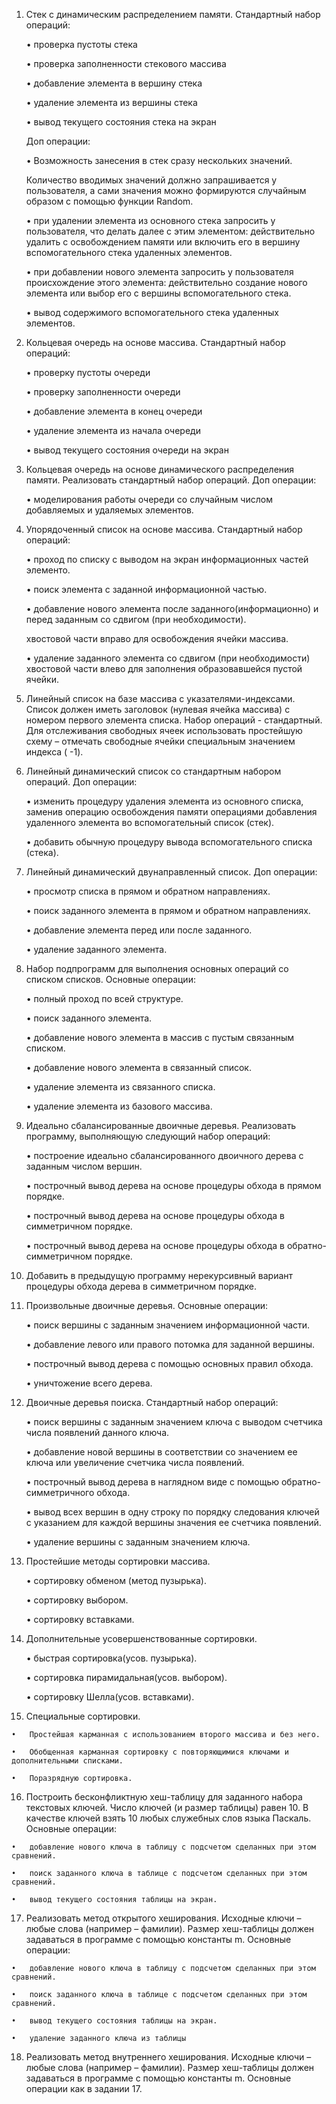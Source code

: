 1. Стек с динамическим распределением памяти.
    Стандартный набор операций:
    
    •	проверка пустоты стека

    •	проверка заполненности стекового массива

    •	добавление элемента в вершину стека

    •	удаление элемента из вершины стека

    •	вывод текущего состояния стека на экран

    Доп операции:

    •	Возможность занесения в стек сразу нескольких значений.

    Количество вводимых значений должно запрашивается у пользователя,
    а сами значения можно формируются случайным образом с помощью функции Random.
    
    •	при удалении элемента из основного стека запросить у пользователя,
    что делать далее с этим элементом: действительно удалить с освобождением памяти или включить его в вершину вспомогательного стека удаленных элементов.

    •	при добавлении нового элемента запросить у пользователя происхождение
    этого элемента: действительно создание нового элемента или выбор его с вершины вспомогательного стека.

    •	вывод содержимого вспомогательного стека удаленных элементов.


2. Кольцевая очередь на основе массива.
    Стандартный набор операций:

    •	проверку пустоты очереди

    •	проверку заполненности очереди

    •	добавление элемента в конец очереди

    •	удаление элемента из начала очереди

    •	вывод текущего состояния очереди на экран


3. Кольцевая очередь на основе динамического распределения памяти.
    Реализовать стандартный набор операций.
    Доп операции:

    • моделирования работы очереди со случайным числом добавляемых и удаляемых элементов.

4. Упорядоченный список на основе массива.
    Стандартный набор операций:

    •	проход по списку с выводом на экран информационных частей элементо.

    •	поиск элемента с заданной информационной частью.

    •	добавление нового элемента после заданного(информационно) и перед заданным со сдвигом (при необходимости).

      хвостовой части вправо для освобождения ячейки массива.

    •	удаление заданного элемента со сдвигом (при необходимости) хвостовой части влево для заполнения образовавшейся пустой ячейки.


5. Линейный список на базе массива с указателями-индексами.
    Список должен иметь заголовок (нулевая ячейка массива) с номером первого элемента списка.
    Набор операций  - стандартный. Для отслеживания свободных ячеек использовать
    простейшую схему – отмечать свободные ячейки специальным значением индекса ( -1).

6. Линейный динамический список со стандартным набором операций.
    Доп операции:

    •	изменить процедуру удаления элемента из основного списка, заменив операцию освобождения памяти
      операциями добавления удаленного элемента во вспомогательный список (стек).

    •	добавить обычную процедуру вывода вспомогательного списка (стека).


7. Линейный динамический двунаправленный список.
    Доп операции:

    •	просмотр списка в прямом и обратном направлениях.

    •	поиск заданного элемента в прямом и обратном направлениях.

    •	добавление элемента перед или после заданного.

    •	удаление заданного элемента.


8. Набор подпрограмм для выполнения основных операций со списком списков.
    Основные операции:

    •	полный проход по всей структуре.

    •	поиск заданного элемента.

    •	добавление нового элемента в массив с пустым связанным списком.

    •	добавление нового элемента в связанный список.

    •	удаление элемента из связанного списка.

    •	удаление элемента из базового массива.


9. Идеально сбалансированные двоичные деревья. 
    Реализовать программу, выполняющую следующий набор операций:

    •	построение идеально сбалансированного двоичного дерева с заданным числом вершин.

    •	построчный вывод дерева на основе процедуры обхода в прямом порядке.

    •	построчный вывод дерева на основе процедуры обхода в симметричном порядке.

    •	построчный вывод дерева на основе процедуры обхода в обратно-симметричном порядке.


10. Добавить в предыдущую программу нерекурсивный вариант процедуры обхода дерева в симметричном порядке.


11. Произвольные двоичные деревья.
    Основные операции:

    •	поиск вершины с заданным значением информационной части.

    •	добавление левого или правого потомка для заданной вершины.

    •	построчный вывод дерева с помощью основных правил обхода.

    •	уничтожение всего дерева.

12. Двоичные деревья поиска.
    Стандартный набор операций:

    •	поиск вершины с заданным значением ключа с выводом счетчика числа появлений данного ключа.

    •	добавление новой вершины в соответствии со значением ее ключа или увеличение счетчика числа появлений.

    •	построчный вывод дерева в наглядном виде с помощью обратно-симметричного обхода.

    •	вывод всех вершин в одну строку по порядку следования ключей с указанием для каждой вершины значения ее счетчика появлений.

    •	удаление вершины с заданным значением ключа.
    
13. Простейшие методы сортировки массива.

    •	сортировку обменом (метод пузырька).

    •	сортировку выбором.

    •	сортировку вставками.

14. Дополнительные усовершенствованные сортировки.

    •	быстрая сортировка(усов. пузырька).

    •	сортировка пирамидальная(усов. выбором).

    •	сортировку Шелла(усов. вставками).
    
 15. Специальные сортировки. 
    
    •	Простейшая карманная с использованием второго массива и без него.

    •	Обобщенная карманная сортировку с повторяющимися ключами и дополнительными списками.
    
    •	Поразрядную сортировка.
    
  16. Построить бесконфликтную хеш-таблицу для заданного набора текстовых ключей. Число ключей (и размер таблицы) равен 10. В качестве ключей взять 10 любых служебных слов языка Паскаль.
    Основные операции:
    
    •	добавление нового ключа в таблицу с подсчетом сделанных при этом сравнений.
   
    •	поиск заданного ключа в таблице с подсчетом сделанных при этом сравнений.
   
    •	вывод текущего состояния таблицы на экран.

 17. Реализовать метод открытого хеширования. Исходные ключи – любые слова (например – фамилии). Размер хеш-таблицы должен задаваться в программе с помощью константы m.
    Основные операции:
    
    •	добавление нового ключа в таблицу с подсчетом сделанных при этом сравнений.
   
    •	поиск заданного ключа в таблице с подсчетом сделанных при этом сравнений.
   
    •	вывод текущего состояния таблицы на экран.
    
    •	удаление заданного ключа из таблицы
    
 18. Реализовать метод внутреннего хеширования. Исходные ключи – любые слова (например – фамилии). Размер хеш-таблицы должен задаваться в программе с помощью константы m. Основные операции как в задании 17.





